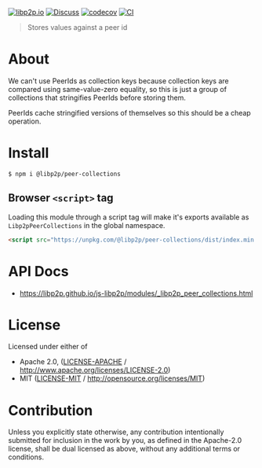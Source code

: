 [![libp2p.io](https://img.shields.io/badge/project-libp2p-yellow.svg?style=flat-square)](http://libp2p.io/)
[![Discuss](https://img.shields.io/discourse/https/discuss.libp2p.io/posts.svg?style=flat-square)](https://discuss.libp2p.io)
[![codecov](https://img.shields.io/codecov/c/github/libp2p/js-libp2p.svg?style=flat-square)](https://codecov.io/gh/libp2p/js-libp2p)
[![CI](https://img.shields.io/github/actions/workflow/status/libp2p/js-libp2p/main.yml?branch=master\&style=flat-square)](https://github.com/libp2p/js-libp2p/actions/workflows/main.yml?query=branch%3Amaster)

> Stores values against a peer id

# About

We can't use PeerIds as collection keys because collection keys are compared using same-value-zero equality, so this is just a group of collections that stringifies PeerIds before storing them.

PeerIds cache stringified versions of themselves so this should be a cheap operation.

# Install

```console
$ npm i @libp2p/peer-collections
```

## Browser `<script>` tag

Loading this module through a script tag will make it's exports available as `Libp2pPeerCollections` in the global namespace.

```html
<script src="https://unpkg.com/@libp2p/peer-collections/dist/index.min.js"></script>
```

# API Docs

- <https://libp2p.github.io/js-libp2p/modules/_libp2p_peer_collections.html>

# License

Licensed under either of

- Apache 2.0, ([LICENSE-APACHE](LICENSE-APACHE) / <http://www.apache.org/licenses/LICENSE-2.0>)
- MIT ([LICENSE-MIT](LICENSE-MIT) / <http://opensource.org/licenses/MIT>)

# Contribution

Unless you explicitly state otherwise, any contribution intentionally submitted for inclusion in the work by you, as defined in the Apache-2.0 license, shall be dual licensed as above, without any additional terms or conditions.
